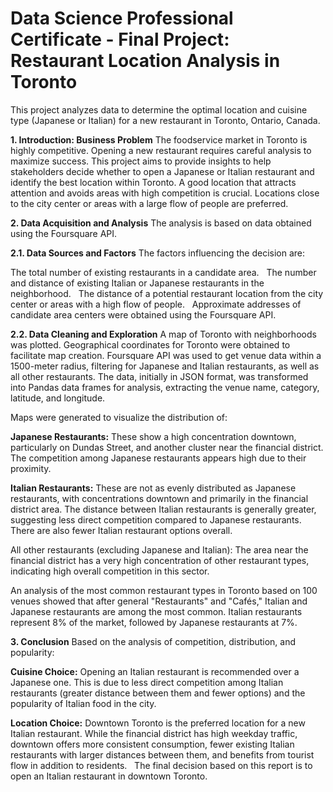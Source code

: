 # Data Science Professional Certificate - Final Project: Restaurant Location Analysis in Toronto

This project analyzes data to determine the optimal location and cuisine type (Japanese or Italian) for a new restaurant in Toronto, Ontario, Canada.    

**1. Introduction: Business Problem**
The foodservice market in Toronto is highly competitive.  Opening a new restaurant requires careful analysis to maximize success.  This project aims to provide insights to help stakeholders decide whether to open a Japanese or Italian restaurant and identify the best location within Toronto.  A good location that attracts attention and avoids areas with high competition is crucial.  Locations close to the city center or areas with a large flow of people are preferred.    

**2. Data Acquisition and Analysis**
The analysis is based on data obtained using the Foursquare API.    

**2.1. Data Sources and Factors**
The factors influencing the decision are:

The total number of existing restaurants in a candidate area.    
The number and distance of existing Italian or Japanese restaurants in the neighborhood.    
The distance of a potential restaurant location from the city center or areas with a high flow of people.    
Approximate addresses of candidate area centers were obtained using the Foursquare API.    

**2.2. Data Cleaning and Exploration**
A map of Toronto with neighborhoods was plotted.  Geographical coordinates for Toronto were obtained to facilitate map creation.  Foursquare API was used to get venue data within a 1500-meter radius, filtering for Japanese and Italian restaurants, as well as all other restaurants.  The data, initially in JSON format, was transformed into Pandas data frames for analysis, extracting the venue name, category, latitude, and longitude.    

Maps were generated to visualize the distribution of:

**Japanese Restaurants:** These show a high concentration downtown, particularly on Dundas Street, and another cluster near the financial district. The competition among Japanese restaurants appears high due to their proximity.    

**Italian Restaurants:** These are not as evenly distributed as Japanese restaurants, with concentrations downtown and primarily in the financial district area. The distance between Italian restaurants is generally greater, suggesting less direct competition compared to Japanese restaurants. There are also fewer Italian restaurant options overall.    

All other restaurants (excluding Japanese and Italian): The area near the financial district has a very high concentration of other restaurant types, indicating high overall competition in this sector.    

An analysis of the most common restaurant types in Toronto based on 100 venues showed that after general "Restaurants" and "Cafés," Italian and Japanese restaurants are among the most common. Italian restaurants represent 8% of the market, followed by Japanese restaurants at 7%.    

**3. Conclusion**
Based on the analysis of competition, distribution, and popularity:

**Cuisine Choice:** Opening an Italian restaurant is recommended over a Japanese one.  This is due to less direct competition among Italian restaurants (greater distance between them and fewer options) and the popularity of Italian food in the city.

**Location Choice:** Downtown Toronto is the preferred location for a new Italian restaurant.  While the financial district has high weekday traffic, downtown offers more consistent consumption, fewer existing Italian restaurants with larger distances between them, and benefits from tourist flow in addition to residents.    
The final decision based on this report is to open an Italian restaurant in downtown Toronto. 



